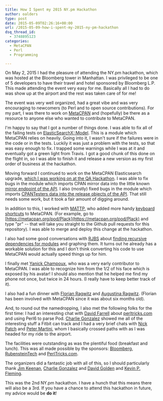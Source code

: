 ```yaml
---
title: How I Spent my 2015 NY.pm Hackathon
author: oalders
type: post
date: 2015-05-09T02:26:16+00:00
url: /2015-05-09-how-i-spent-my-2015-ny-pm-hackathon
dsq_thread_id:
  - 3748895123
categories:
  - MetaCPAN
  - Perl
  - Programming

---
```

On May 2, 2015 I had the pleasure of attending the NY.pm hackathon, which was hosted at the Bloomberg tower in Manhattan. I was privileged to be one of 5 developers to have their travel and hotel sponsored by Bloomberg L.P. This made attending the event very easy for me. Basically all I had to do was show up at the airport and the rest was taken care of for me!

The event was very well organized, had a great vibe and was very encouraging to newcomers (to Perl and to open source contributions). For my part, I was there to work on [MetaCPAN](https://metacpan.org/) and (hopefully) be there as a resource to anyone else who wanted to contribute to MetaCPAN.

I'm happy to say that I got a number of things done. I was able to fix all of the failing tests on [ElasticSearchX::Model](https://metacpan.org/pod/ElasticSearchX::Model). This is a module which MetaCPAN relies on heavily. Going into it, I wasn't sure if the failures were in the code or in the tests. Luckily it was just a problem with the tests, so that was easy enough to fix. I trapped some warnings while I was at it and eventually got a green light from Travis. I got a good chunk of this done on the flight in, so I was able to finish it and release a new version as my first order of business at the hackathon.

Moving forward I continued to work on the MetaCPAN Elasticsearch upgrade, [which I was working on at the QA Hackathon](/2015/04/26/how-i-spent-my-2015-perl-qa-hackathon/). I was able to fix bugs in the module which imports CPAN mirror data into the little known [mirror endpoint of the API](http://api.metacpan.org/mirror/). I also (mostly) fixed bugs in the module which imports [CPANTesters data into the release objects of the API](http://api.metacpan.org/release/Moose?fields=tests). That still needs some work, but it took a fair amount of digging around.

In addition to this, I worked with [MATTP](https://metacpan.org/author/MATTP), who added more handy [keyboard shortcuts](https://github.com/CPAN-API/metacpan-web/pull/1515) to MetaCPAN. (For example, go to [https://metacpan.org/pod/Plack](https://metacpan.org/pod/Plack) and type "pr" -- that will take you straight to the Github pull requests for this repository). I was able to merge and deploy this change at the hackathon.

I also had some good conversations with [RJBS](https://metacpan.org/author/RJBS) about [finding recursive dependencies for modules](http://rjbs.manxome.org/rubric/entry/2079) and graphing them. It turns out he already has a workable solution for this and I don't think converting his code to use MetaCPAN would actually speed things up for him.

I finally met [Yanick Champoux](https://metacpan.org/author/YANICK), who was a very early contributor to MetaCPAN. I was able to recognize him from the 1/2 of his face which is exposed by his avatar! I should also mention that he helped me find my phone not once, but twice in 24 hours. (I really have to keep better track of it).

I also had a fun dinner with [Florian Ragwitz](https://metacpan.org/author/FLORA) and [Augustina Ragwitz](https://metacpan.org/author/AUGGY). (Florian has been involved with MetaCPAN since it was about six months old). 

And, to round out the namedropping, I also met the following folks for the first time: I had an interesting chat with [David Farrell](https://metacpan.org/author/SILLYMOOS) about [perltricks.com](http://perltricks.com/) and using Perl6 to parse Pod. [Charlie Gonzalez](https://github.com/itcharlie) showed me all of the interesting stuff a Fitbit can track and I had a very brief chats with [Nick Patch](https://metacpan.org/author/PATCH) and [Peter Martini](https://metacpan.org/author/PCM), whom I basically crossed paths with as I was headed for my ride to the airport.

The facilities were outstanding as was the plentiful food (breakfast and lunch). This was all made possible by the sponsors: [Bloomberg](http://www.bloomberg.com/), [RubensteinTech](http://www.rubensteintech.com/) and [PerlTricks.com](http://perltricks.com/). 

The organizers did a fantastic job with all of this, so I should particularly thank [Jim Keenan](https://metacpan.org/author/JKEENAN), [Charlie Gonzalez](https://github.com/itcharlie) and [David Golden](https://metacpan.org/author/DAGOLDEN) and [Kevin P. Fleming](https://github.com/kpfleming).

This was the 2nd NY.pm hackathon. I have a hunch that this means there will also be a 3rd. If you have a chance to attend this hackathon in future, my advice would be **do it**!
